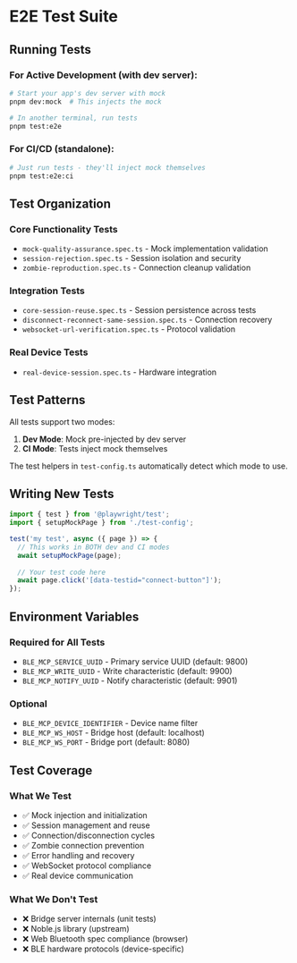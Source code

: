 # E2E Test Suite

## Running Tests

### For Active Development (with dev server):
```bash
# Start your app's dev server with mock
pnpm dev:mock  # This injects the mock

# In another terminal, run tests
pnpm test:e2e
```

### For CI/CD (standalone):
```bash
# Just run tests - they'll inject mock themselves
pnpm test:e2e:ci
```

## Test Organization

### Core Functionality Tests
- `mock-quality-assurance.spec.ts` - Mock implementation validation
- `session-rejection.spec.ts` - Session isolation and security
- `zombie-reproduction.spec.ts` - Connection cleanup validation

### Integration Tests  
- `core-session-reuse.spec.ts` - Session persistence across tests
- `disconnect-reconnect-same-session.spec.ts` - Connection recovery
- `websocket-url-verification.spec.ts` - Protocol validation

### Real Device Tests
- `real-device-session.spec.ts` - Hardware integration

## Test Patterns

All tests support two modes:

1. **Dev Mode**: Mock pre-injected by dev server
2. **CI Mode**: Tests inject mock themselves

The test helpers in `test-config.ts` automatically detect which mode to use.

## Writing New Tests

```typescript
import { test } from '@playwright/test';
import { setupMockPage } from './test-config';

test('my test', async ({ page }) => {
  // This works in BOTH dev and CI modes
  await setupMockPage(page);
  
  // Your test code here
  await page.click('[data-testid="connect-button"]');
});
```

## Environment Variables

### Required for All Tests
- `BLE_MCP_SERVICE_UUID` - Primary service UUID (default: 9800)
- `BLE_MCP_WRITE_UUID` - Write characteristic (default: 9900)  
- `BLE_MCP_NOTIFY_UUID` - Notify characteristic (default: 9901)

### Optional
- `BLE_MCP_DEVICE_IDENTIFIER` - Device name filter
- `BLE_MCP_WS_HOST` - Bridge host (default: localhost)
- `BLE_MCP_WS_PORT` - Bridge port (default: 8080)

## Test Coverage

### What We Test
- ✅ Mock injection and initialization
- ✅ Session management and reuse
- ✅ Connection/disconnection cycles
- ✅ Zombie connection prevention
- ✅ Error handling and recovery
- ✅ WebSocket protocol compliance
- ✅ Real device communication

### What We Don't Test
- ❌ Bridge server internals (unit tests)
- ❌ Noble.js library (upstream)
- ❌ Web Bluetooth spec compliance (browser)
- ❌ BLE hardware protocols (device-specific)